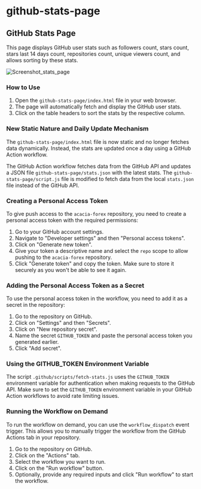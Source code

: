 # github-stats-page

## GitHub Stats Page

This page displays GitHub user stats such as followers count, stars count, stars last 14 days count, repositories count, unique viewers count, and allows sorting by these stats.

![Screenshot_stats_page](https://github.com/user-attachments/assets/dd32e9ef-bec1-4816-8ca3-d8bc2757cabe)

### How to Use

1. Open the `github-stats-page/index.html` file in your web browser.
2. The page will automatically fetch and display the GitHub user stats.
3. Click on the table headers to sort the stats by the respective column.

### New Static Nature and Daily Update Mechanism

The `github-stats-page/index.html` file is now static and no longer fetches data dynamically. Instead, the stats are updated once a day using a GitHub Action workflow.

The GitHub Action workflow fetches data from the GitHub API and updates a JSON file `github-stats-page/stats.json` with the latest stats. The `github-stats-page/script.js` file is modified to fetch data from the local `stats.json` file instead of the GitHub API.

### Creating a Personal Access Token

To give push access to the `acacia-forex` repository, you need to create a personal access token with the required permissions:

1. Go to your GitHub account settings.
2. Navigate to "Developer settings" and then "Personal access tokens".
3. Click on "Generate new token".
4. Give your token a descriptive name and select the `repo` scope to allow pushing to the `acacia-forex` repository.
5. Click "Generate token" and copy the token. Make sure to store it securely as you won't be able to see it again.

### Adding the Personal Access Token as a Secret

To use the personal access token in the workflow, you need to add it as a secret in the repository:

1. Go to the repository on GitHub.
2. Click on "Settings" and then "Secrets".
3. Click on "New repository secret".
4. Name the secret `GITHUB_TOKEN` and paste the personal access token you generated earlier.
5. Click "Add secret".

### Using the GITHUB_TOKEN Environment Variable

The script `.github/scripts/fetch-stats.js` uses the `GITHUB_TOKEN` environment variable for authentication when making requests to the GitHub API. Make sure to set the `GITHUB_TOKEN` environment variable in your GitHub Action workflows to avoid rate limiting issues.

### Running the Workflow on Demand

To run the workflow on demand, you can use the `workflow_dispatch` event trigger. This allows you to manually trigger the workflow from the GitHub Actions tab in your repository.

1. Go to the repository on GitHub.
2. Click on the "Actions" tab.
3. Select the workflow you want to run.
4. Click on the "Run workflow" button.
5. Optionally, provide any required inputs and click "Run workflow" to start the workflow.
